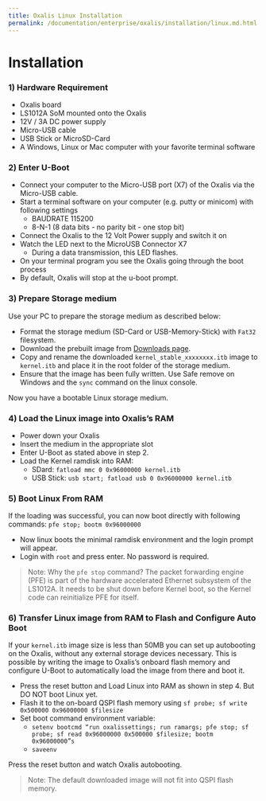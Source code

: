 ```yaml
---
title: Oxalis Linux Installation
permalink: /documentation/enterprise/oxalis/installation/linux.md.html
---
```

# Installation

### 1) Hardware Requirement
- Oxalis board
- LS1012A SoM mounted onto the Oxalis
- 12V / 3A DC power supply
- Micro-USB cable
- USB Stick or MicroSD-Card
- A Windows, Linux or Mac computer with your favorite terminal software

### 2) Enter U-Boot
- Connect your computer to the Micro-USB port (X7) of the Oxalis via the Micro-USB cable.
- Start a terminal software on your computer (e.g. putty or minicom) with following settings
  - BAUDRATE 115200
  - 8-N-1 (8 data bits - no parity bit - one stop bit)
- Connect the Oxalis to the 12 Volt Power supply and switch it on
- Watch the LED next to the MicroUSB Connector X7
  - During a data transmission, this LED flashes.
- On your terminal program you see the Oxalis going through the boot process
- By default, Oxalis will stop at the u-boot prompt.

### 3) Prepare Storage medium
Use your PC to prepare the storage medium as described below:
- Format the storage medium (SD-Card or USB-Memory-Stick) with `Fat32` filesystem.
- Download the prebuilt image from [Downloads page](../downloads/linux.md).
- Copy and rename the downloaded `kernel_stable_xxxxxxxx.itb` image to `kernel.itb` and place it in the root folder of the storage medium.
- Ensure that the image has been fully written. Use Safe remove on Windows and the `sync` command on the linux console.

Now you have a bootable Linux storage medium.

### 4) Load the Linux image into Oxalis’s RAM
- Power down your Oxalis
- Insert the medium in the appropriate slot
- Enter U-Boot as stated above in step 2.
- Load the Kernel ramdisk into RAM:
  - SDard: `fatload mmc 0 0x96000000 kernel.itb`
  - USB Stick: `usb start; fatload usb 0 0x96000000 kernel.itb`

### 5) Boot Linux From RAM
If the loading was successful, you can now boot directly with following commands: `pfe stop; bootm 0x96000000`

- Now linux boots the minimal ramdisk environment and the login prompt will appear.
- Login with `root` and press enter. No password is required.
> Note: Why the `pfe stop` command? The packet forwarding engine (PFE) is part of the hardware
accelerated Ethernet subsystem of the LS1012A. It needs to be shut down before Kernel boot,
so the Kernel code can reinitialize PFE for itself.

### 6) Transfer Linux image from RAM to Flash and Configure Auto Boot

If your `kernel.itb` image size is less than 50MB you can set up autobooting on the Oxalis, without any external
storage devices necessary. This is possible by writing the image to Oxalis’s onboard flash
memory and configure U-Boot to automatically load the image from there and boot it.

- Press the reset button and Load Linux into RAM as shown in step 4. But DO NOT boot Linux yet.
- Flash it to the on-board QSPI flash memory using `sf probe; sf write 0x500000 0x96000000 $filesize`
- Set boot command environment variable:
  - ```setenv bootcmd “run oxalissettings; run ramargs; pfe stop; sf probe; sf read 0x96000000 0x500000 $filesize; bootm 0x96000000”s```
  - ```saveenv```

Press the reset button and watch Oxalis autobooting.

> Note: The default downloaded image will not fit into QSPI flash memory.
